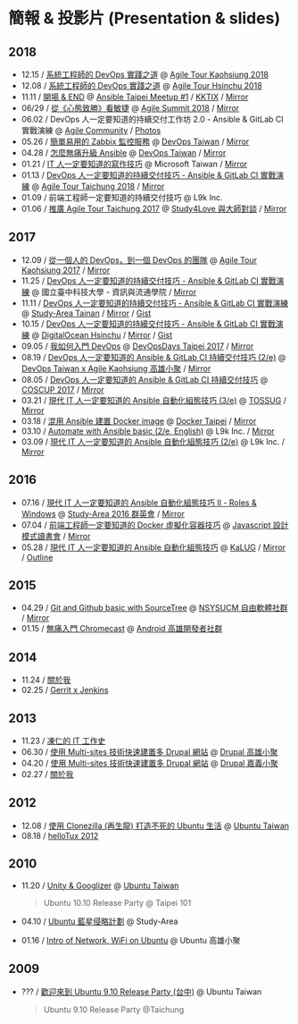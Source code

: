# 簡報 & 投影片 (Presentation & slides)

## 2018

* 12.15 / [系統工程師的 DevOps 實踐之道](https://speakerdeck.com/chusiang/my-devops-tour-2-dot-1) @ [Agile Tour Kaohsiung 2018](https://agilekaohsiung.kktix.cc/events/agiletourkaohsiung2018)
* 12.08 / [系統工程師的 DevOps 實踐之道](https://speakerdeck.com/chusiang/my-devops-tour-2-dot-0) @ [Agile Tour Hsinchu 2018](https://agilecommtw.kktix.cc/events/agiletourhsinchu2018)
* 11.11 / [開場 & END](https://speakerdeck.com/chusiang/begin-and-end-of-ansible-taipei-meetup-1st) @ [Ansible Taipei Meetup #1](https://www.meetup.com/Ansible-Taipei/events/256005876/) / [KKTIX](https://devops.kktix.cc/events/ansible-taipei-1) / [Mirror](https://www.slideshare.net/freezejonny/begin-and-end-of-ansible-taipei-meetup-1st)
* 06/29 / [從《心態致勝》看敏捷](https://speakerdeck.com/chusiang/see-the-agile-from-mindset) @ [Agile Summit 2018](https://summit.ithome.com.tw/agile/) / [Mirror](https://www.slideshare.net/freezejonny/see-the-agile-from-mindset)
* 06.02 / DevOps 人一定要知道的持續交付工作坊 2.0 - Ansible & GitLab CI 實戰演練 @ [Agile Community](https://agilecommtw.kktix.cc/events/devopsworkshop2) / [Photos](https://www.facebook.com/pg/AgileTourHsinchu/photos/?tab=album&album_id=2010625705866297)
* 05.26 / [簡單易用的 Zabbix 監控服務](https://speakerdeck.com/chusiang/zabbix-the-easy-to-use-monitoring-tools) @ [DevOps Taiwan](https://devops.kktix.cc/events/monitoring-tools) / [Mirror](https://www.slideshare.net/freezejonny/zabbix-the-easy-to-use-monitoring-tools)
* 04.28 / [怎麼無痛升級 Ansible](https://speakerdeck.com/chusiang/how-to-easy-upgrade-the-ansible) @ [DevOps Taiwan](https://kktix.com/events/meetup13-0428) / [Mirror](https://www.slideshare.net/freezejonny/how-to-easy-upgrade-the-ansible)
* 01.21 / [IT 人一定要知道的寫作技巧](https://speakerdeck.com/chusiang/writing-skills-for-information-technology) @ Microsoft Taiwan / [Mirror](https://www.slideshare.net/freezejonny/writing-skills-for-information-technology)
* 01.13 / [DevOps 人一定要知道的持續交付技巧 - Ansible & GitLab CI 實戰演練](https://speakerdeck.com/chusiang/continuous-delivery-workshop-with-ansible-x-gitlab-ci-5th) @ [Agile Tour Taichung 2018](https://www.accupass.com/event/1711280738178163006690) / [Mirror](https://www.slideshare.net/freezejonny/continuous-delivery-workshop-with-ansible-x-gitlab-ci-5th/freezejonny/continuous-delivery-workshop-with-ansible-x-gitlab-ci-5th)
* 01.09 / 前端工程師一定要知道的持續交付技巧 @ L9k Inc.
* 01.06 / [推廣 Agile Tour Taichung 2017](https://speakerdeck.com/chusiang/promo-the-agile-tour-taichung-2017) @ [Study4Love 與大師對談](https://study4-tw.kktix.cc/events/study4love2018) / [Mirror](https://www.slideshare.net/freezejonny/promo-the-agile-tour-taichung-2017/freezejonny/promo-the-agile-tour-taichung-2017)

## 2017

* 12.09 / [從一個人的 DevOps，到一個 DevOps 的團隊](https://speakerdeck.com/chusiang/my-devops-tour) @ [Agile Tour Kaohsiung 2017](https://www.accupass.com/event/1709111042501613360068) / [Mirror](https://www.slideshare.net/freezejonny/my-devops-tour-83671273/freezejonny/my-devops-tour-83671273)
* 11.25 / [DevOps 人一定要知道的持續交付技巧 - Ansible & GitLab CI 實戰演練](https://speakerdeck.com/chusiang/continuous-delivery-workshop-with-ansible-x-gitlab-ci-3rd) @ 國立臺中科技大學 - 資訊與流通學院 / [Mirror](https://www.slideshare.net/freezejonny/continuous-delivery-workshop-with-ansible-x-gitlab-ci-3rd-82780117)
* 11.11 / [DevOps 人一定要知道的持續交付技巧 - Ansible & GitLab CI 實戰演練](https://speakerdeck.com/chusiang/continuous-delivery-workshop-with-ansible-x-gitlab-ci-2nd-plus) @ [Study-Area Tainan](http://phorum.study-area.org/index.php/topic,72062.0.html) / [Mirror](https://www.slideshare.net/freezejonny/continuous-delivery-workshop-with-ansible-x-gitlab-ci-2nd-81917906) / [Gist](https://gist.github.com/chusiang/56843a737b8c3931c1736d6939a4e172)
* 10.15 / [DevOps 人一定要知道的持續交付技巧 - Ansible & GitLab CI 實戰演練](https://speakerdeck.com/chusiang/continuous-delivery-workshop-with-ansible-x-gitlab-ci) @ [DigitalOcean Hsinchu](https://www.meetup.com/DigitalOceanHsinchu/events/243518189/) / [Mirror](https://www.slideshare.net/freezejonny/continuous-delivery-workshop-with-ansible-x-gitlab-ci) / [Gist](https://gist.github.com/chusiang/56843a737b8c3931c1736d6939a4e172)
* 09.05 / [我如何入門 DevOps](https://speakerdeck.com/chusiang/how-do-i-get-started-the-devops) @ [DevOpsDays Taipei 2017](https://devopsdays.tw/) / [Mirror](https://www.slideshare.net/freezejonny/how-do-i-get-started-the-devops)
* 08.19 / [DevOps 人一定要知道的 Ansible & GitLab CI 持續交付技巧 (2/e)](https://speakerdeck.com/chusiang/continuous-delivery-with-ansible-x-gitlab-ci-2e) @ [DevOps Taiwan x Agile Kaohsiung 高雄小聚](https://devops.kktix.cc/events/meetup-kaohsiung-1) / [Mirror](https://www.slideshare.net/freezejonny/continuous-delivery-withansible-x-gitlab-ci-2e)
* 08.05 / [DevOps 人一定要知道的 Ansible & GitLab CI 持續交付技巧](https://speakerdeck.com/chusiang/continuous-delivery-with-ansible-x-gitlab-ci) @ [COSCUP 2017](http://coscup.org/2017/#/schedule) / [Mirror](https://www.slideshare.net/freezejonny/continuous-delivery-with-ansible-x-gitlab-ci)
* 03.21 / [現代 IT 人一定要知道的 Ansible 自動化組態技巧 \(3/e\)](https://speakerdeck.com/chusiang/automate-with-ansible-basic-3e) @ [TOSSUG](http://tossug.kktix.cc/events/b3ebffa1-363c69) / [Mirror](https://www.slideshare.net/freezejonny/automate-with-ansible-basic-3e)
* 03.18 / [混用 Ansible 建置 Docker image](https://speakerdeck.com/chusiang/the-mix-mode-of-ansible-and-docker) @ [Docker Taipei](https://www.meetup.com/Docker-Taipei/events/237978710/) / [Mirror](https://www.slideshare.net/freezejonny/ansible-docker-image)
* 03.10 / [Automate with Ansible basic (2/e, English)](https://speakerdeck.com/chusiang/automate-with-ansible-basic-2e-en) @ L9k Inc. / [Mirror](https://www.slideshare.net/freezejonny/automate-with-ansible-basic-2e-en)
* 03.09 / [現代 IT 人一定要知道的 Ansible 自動化組態技巧 (2/e)](https://speakerdeck.com/chusiang/automate-with-ansible-basic-2e-1) @ L9k Inc. / [Mirror](https://www.slideshare.net/freezejonny/automate-with-ansible-basic-2nd)

## 2016

* 07.16 / [現代 IT 人一定要知道的 Ansible 自動化組態技巧 Ⅱ - Roles & Windows](https://speakerdeck.com/chusiang/xian-dai-it-ren-ding-yao-zhi-dao-de-ansible-zi-dong-hua-zu-tai-ji-qiao-ii-roles-and-windows) @ [Study-Area 2016 群英會](http://studyarea.kktix.cc/events/c6457aff) / [Mirror](http://www.slideshare.net/freezejonny/it-ansible-64079747)
* 07.04 / [前端工程師一定要知道的 Docker 虛擬化容器技巧](https://speakerdeck.com/chusiang/qian-duan-gong-cheng-shi-ding-yao-zhi-dao-de-docker-xu-ni-hua-rong-qi-ji-qiao) @ [Javascript 設計模式讀書會](https://www.facebook.com/events/270434173308724/) / [Mirror](http://www.slideshare.net/freezejonny/docker-63701917)
* 05.28 / [現代 IT 人一定要知道的 Ansible 自動化組態技巧](https://speakerdeck.com/chusiang/xian-dai-it-ren-ding-yao-zhi-dao-de-ansible-zi-dong-hua-zu-tai-ji-qiao) @ [KaLUG](http://kalug.kktix.cc/events/84f75129) / [Mirror](http://www.slideshare.net/freezejonny/it-ansible) / [Outline](https://gist.github.com/chusiang/60918f8f400c3f82944c86b924553b27)

## 2015

* 04.29 / [Git and Github basic with SourceTree](https://speakerdeck.com/chusiang/git-and-github-basic-with-sourcetree) @ [NSYSUCM 自由軟體社群](https://www.facebook.com/events/1417995725171168/) / [Mirror](http://www.slideshare.net/freezejonny/git-and-github-basic-with-sourcetree)
* 01.15 / [無痛入門 Chromecast](http://www.slideshare.net/freezejonny/2015-0115chromecast-43577698) @ [Android 高雄開發者社群](http://akdg.kktix.cc/events/akdg8-no9?locale=en)

## 2014

* 11.24 / [關於我](http://rvl.drx.tw/2014-11-24-about-me.html)
* 02.25 / [Gerrit x Jenkins](http://rvl.drx.tw/2014-02-25-gerrit-x-jenkins.html#/)

## 2013

* 11.23 / [凍仁的 IT 工作史](http://rvl.drx.tw/2013-11-23-my-it-history.html#/)
* 06.30 / [使用 Multi-sites 技術快速建置多 Drupal 網站](http://rvl.drx.tw/2013-06-30-d7-multi-site.html#/) @ [Drupal 高雄小聚](https://drupaltaiwan.org/forum/20130528/7429)
* 04.20 / [使用 Multi-sites 技術快速建置多 Drupal 網站](http://chusiang.github.io/impress.js/2013-04-20-d7-multi-site.html#/bored) @ [Drupal 嘉義小聚](https://drupaltaiwan.org/forum/20130528/7428)
* 02.27 / [關於我](http://chusiang.github.io/impress.js/2013-02-27-about-me.html#/bored)

## 2012

* 12.08 / [使用 Clonezilla (再生龍) 打造不死的 Ubuntu 生活](http://chusiang.github.io/impress.js/2012-12-08-clonezilla.html#/bored) @ [Ubuntu Taiwan](http://ubuntu-tw.kktix.cc/events/urptw1210kh)
* 08.18 / [helloTux 2012](http://www.slideshare.net/freezejonny/hellotux-coscup-2012)

## 2010

* 11.20 / [Unity & Googlizer](http://www.slideshare.net/freezejonny/ubuntureleaseparty) @ [Ubuntu Taiwan](https://docs.google.com/document/d/1J4oGJYS3WQEovB3qHEAcVScyx_dAwSfBEcCeT9yVJ94/edit?hl=zh_TW#)

  > Ubuntu 10.10 Release Party @ Taipei 101

* 04.10 / [Ubuntu 藍星侵略計劃](http://www.slideshare.net/freezejonny/990414ubuntubluestar) @ Study-Area
* 01.16 / [Intro of Network, WiFi on Ubuntu](http://www.slideshare.net/freezejonny/ubutwkh2-internet) @ Ubuntu 高雄小聚

## 2009

* ??? / [歡迎來到 Ubuntu 9.10 Release Party (台中)](http://www.slideshare.net/freezejonny/ubuntu-904-release) @ Ubuntu Taiwan

  > Ubuntu 9.10 Release Party @Taichung
